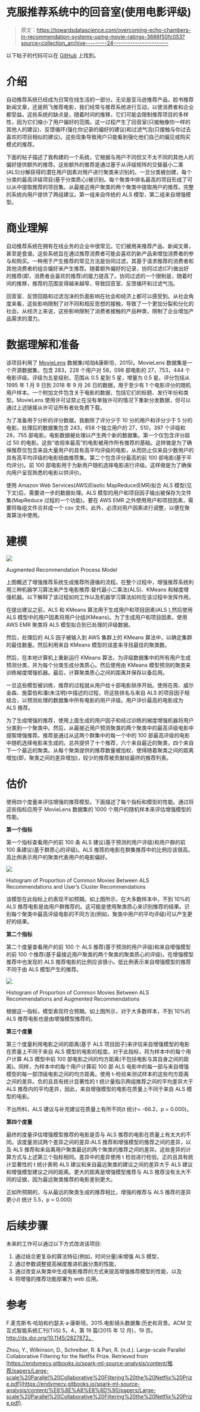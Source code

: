 # 克服推荐系统中的回音室(使用电影评级)

> 原文：<https://towardsdatascience.com/overcoming-echo-chambers-in-recommendation-systems-using-movie-ratings-3686f50fc053?source=collection_archive---------24----------------------->

以下帖子的代码可以在 [GitHub](https://github.com/DRyanMiller/Overcoming-Echo-Chambers-in-Recommendation-Systems/blob/master/README.md) 上找到。

# 介绍

自动推荐系统已经成为日常在线生活的一部分。无论是亚马逊推荐产品，脸书推荐新闻文章，还是网飞推荐电影，我们经常与推荐系统进行互动，以使消费者和企业都受益。这些系统的缺点是，随着时间的推移，它们可能会限制推荐项目的多样性，因为它们缩小了用户偏好的范围。这一过程产生了回音室(只接触像你一样的其他人的建议)、反馈循环(强化你记录的偏好的建议)和过滤气泡(只接触与你过去喜欢的项目相似的建议)。这些现象导致用户只能看到强化他们自己的偏见或购买模式的推荐。

下面的帖子描述了我构建的一个系统，它根据与用户不同但又不太不同的其他人的偏好提供额外的推荐。这些额外的推荐是通过基于从评级矩阵的交替最小二乘(ALS)分解获得的潜在用户因素对用户进行聚类来识别的。一旦分类被创建，每个分类的最高评级项目(基于分类质心)被识别。每个聚类中排名最高的项目形成了可以从中提取推荐的项目集。从最接近用户聚类的两个聚类中提取用户的推荐。完整的系统向用户提供了两组建议。第一组来自传统的 ALS 模型，第二组来自增强模型。

# 商业理解

自动推荐系统在拥有在线业务的企业中很常见。它们被用来推荐产品、新闻文章，甚至是食谱。这些系统旨在通过推荐消费者可能会喜欢的新产品来增加消费者的参与和购买。一种用于产生推荐的常见方法是协同过滤，其基于请求推荐的消费者和其他消费者的组合偏好来产生推荐。随着额外偏好的记录，协同过滤(CF)做出好的推荐(即，消费者会喜欢的推荐)的能力提高了。协同过滤的一个限制是，随着时间的推移，推荐的范围变得越来越窄，导致回音室、反馈循环和过滤气泡。

回音室、反馈回路和过滤泡沫的负面影响在社会和经济上都可以感受到。从社会角度来看，这些影响限制了对不同和相反思想的接触，导致了一个更加分裂和分化的社会。从经济上来说，这些影响限制了消费者接触的产品种类，限制了企业增加产品需求的潜力。

# 数据理解和准备

该项目利用了 [MovieLens](https://grouplens.org/datasets/movielens/) 数据集(哈珀&康斯坦，2015)。MovieLens 数据集是一个开源数据集，包含 283，228 个用户对 58，098 部电影的 27，753，444 个电影评级。评级为五星级别，范围从 0.5 星到 5 星，增量为 0.5 星。评分包括从 1995 年 1 月 9 日到 2018 年 9 月 26 日的数据，用于至少有 1 个电影评分的随机用户样本。一个附加文件包含关于电影的数据，包括它们的标题、发行年份和类型。MovieLens 使用许可证禁止在没有单独许可的情况下重新分发数据，但可以通过上述链接从许可证所有者处免费下载。

为了准备用于分析的评分数据，我删除了评分少于 10 分的用户和评分少于 5 分的电影。处理后的数据集包含 243，658 个独立用户的 27，510，397 个评级和 28，755 部电影。电影数据被处理以产生两个新的数据集。第一个仅包含评分超过 50 的电影。这些“收视率最高”的电影被用作所有推荐的基础。这样做是为了确保推荐仅包含来自大量用户的具有高平均评级的电影，从而防止仅来自少数用户的具有高平均评级的电影扭曲推荐集。第二个包含评分最高的前 100 部电影(基于平均评分)。前 100 部电影用于为新用户随机选择电影进行评级。这样做是为了确保向用户呈现熟悉的电影以供评价。

使用 Amazon Web Services(AWS)Elastic MapReduce(EMR)拟合 ALS 模型(见下文)后，需要进一步的数据处理。ALS 模型的用户和项目因子输出被保存为文件集(MapReduce 过程的一个功能)。要在 AWS EMR 之外使用用户和项目因素，需要将每组文件合并成一个 csv 文件。此外，必须对用户因素进行调整，以便在聚类算法中使用。

# 建模

![](img/0c0cd66a4996a9af06578c167dac679c.png)

Augmented Recommendation Process Model

上图概述了增强推荐系统生成推荐所遵循的流程。在整个过程中，增强推荐系统利用三种机器学习算法来产生电影推荐:替代最小二乘法(ALS)、KMeans 和梯度增强机器。以下解释了该过程如何工作以及机器学习算法如何在该过程中发挥作用。

在提出建议之前，ALS 和 KMeans 算法用于生成用户和项目因素(ALS ),然后使用 ALS 模型中的用户因素将用户分组(KMeans)。为了生成用户和项目因素，使用 AWS EMR 聚类将 ALS 模型拟合到已处理的评级数据。

然后，处理后的 ALS 因子被输入到 AWS 集群上的 KMeans 算法中，以确定集群的最佳数量。然后利用来自 KMeans 模型的误差来寻找最佳的聚类数。

然后，在本地计算机上重新运行 KMeans 算法，为评级数据集中的所有用户生成预测分类，并为每个分类生成分类质心。然后使用由 KMeans 模型预测的聚类来训练梯度增强机器。最后，计算聚类质心之间的距离并保存以备后用。

一旦这些模型被训练，推荐的过程就从用户给十部电影排序开始。使用在周、威尔金森、施雷伯和潘(未注明)中描述的过程，将这些排名与来自 ALS 的项目因子相结合，以预测处理的数据集中所有电影的用户评级。用户评价最高的电影成为 ALS 推荐。

为了生成增强的推荐，使用上面生成的用户因子和经过训练的梯度增强机器将用户分类到一个聚类中。然后，从最接近用户预测聚类的两个聚类中的最高评级电影中提取增强推荐。推荐是通过从这两个群集中的每一个中的 100 部最高评级的电影中随机选择电影来生成的。总共提供了十个推荐，六个来自最近的聚类，四个来自下一个最近的聚类。从每个聚类提供的推荐数量被加权，使得随着聚类之间的距离增加(即，聚类之间的差异增加)，较少的推荐被贡献给最终的推荐列表。

# 估价

使用四个度量来评估增强的推荐模型。下面描述了每个指标和模型的性能。通过将这些指标应用于 MovieLens 数据集的 1000 个用户的随机样本来评估增强模型的性能。

**第一个指标**

第一个指标查看用户的前 100 条 ALS 建议(基于预测的用户评级)和用户群的前 100 条建议(基于群质心的评级)。ALS 推荐的电影在群集推荐中的比例应该很高。高比例表示用户的聚类代表用户的电影偏好。

![](img/5dda78203d7e5c2a3c7c9cd8c5ebbf90.png)

Histogram of Proportion of Common Movies Between ALS Recommendations and User’s Cluster Recommendations

该模型在此指标上的表现不如预期。如上图所示，在大多数样本中，不到 10%的 ALS 推荐电影是由用户群推荐的。这可能是使用聚类质心来识别推荐的结果。识别每个聚类中最高评级电影的不同方法(例如，聚类中用户的平均评级)可以产生更好的结果。

**第二个指标**

第二个度量查看用户的前 100 个 ALS 推荐(基于预测的用户评级)和来自增强模型的前 100 个推荐(基于最接近用户聚类的两个聚类的聚类质心的评级)。在增强模型推荐中也发现的 ALS 推荐电影的比例应该很小。低比例表示来自增强模型的推荐不同于由 ALS 模型产生的推荐。

![](img/43131c621bf1c018556111e781d45a69.png)

Histogram of Proportion of Common Movies Between ALS Recommendations and Augmented Recommendations

根据这一指标，模型表现符合预期。如上图所示，对于大多数样本，不到 10%的 ALS 推荐电影也是由增强模型推荐的。

**第三个度量**

第三个度量利用电影之间的距离(基于 ALS 项目因子)来评估来自增强模型的电影在质量上不同于来自 ALS 模型的电影的程度。对于此指标，将为样本中的每个用户计算 ALS 模型中前 100 部电影之间的均方距离(不包括电影与其自身之间的距离)。同样，为样本中的每个用户计算前 100 部 ALS 电影中的每一部与来自增强模型的每一部顶级电影之间的均方距离。使用 t-检验来测试样本的这些均方距离之间的差异。负的且具有统计显著性的 t 统计量指示两组推荐之间的平均差异大于 ALS 推荐内的平均差异，因此，来自增强模型的电影在质量上不同于来自 ALS 模型的电影。

不出所料，ALS 建议与补充建议在质量上有所不同(t 统计= -66.2，p = 0.000)。

**第四个度量**

最终的度量评估增强模型推荐的电影是否与 ALS 推荐的电影在质量上有太大的不同。该度量测试两个差异之间的差异:ALS 推荐和增强模型的推荐之间的差异，以及 ALS 推荐和来自离用户聚类最远的两个聚类的推荐之间的差异。这些差异的计算方式与上述第三个指标相同。差异中的差异使用 t 检验进行检验。正的且具有统计显著性的 t 统计表明 ALS 建议和来自最远聚类的建议之间的差异大于 ALS 建议和增强模型建议之间的距离。更大的距离是增强模型推荐与 ALS 推荐没有太大不同的证据，因为最远聚类推荐的电影差别更大。

正如所预期的，与从最远的聚类生成的推荐相比，增强的推荐与 ALS 推荐的差异更小(t 统计 5.5，p = 0.000)

# 后续步骤

未来的工作可以通过以下方式改进该项目:

1.  通过结合更复杂的算法特征(例如，时间分量)来增强 ALS 模型，
2.  通过参数调整提高梯度推进机器分类的性能，
3.  通过改变从聚类中生成电影推荐的方式来提高增强推荐模型的性能，以及
4.  将增强的推荐功能部署为 web 应用。

# 参考

F.麦克斯韦·哈珀和约瑟夫·a·康斯坦。2015.电影镜头数据集:历史和背景。ACM 交互式智能系统汇刊(TiiS) 5，4，第 19 篇(2015 年 12 月)，19 页。http://dx.doi.org/10.1145/2827872。

Zhou, Y., Wilkinson, D., Schreiber, R. & Pan, R. (n.d.). Large-scale Parallel Collaborative Filtering for the Netflix Prize. Retrieved from [https://endymecy.gitbooks.io/spark-ml-source-analysis/content/推荐/papers/Large-scale%20Parallel%20Collaborative%20Filtering%20the%20Netflix%20Prize.pdf](https://endymecy.gitbooks.io/spark-ml-source-analysis/content/%E6%8E%A8%E8%8D%90/papers/Large-scale%20Parallel%20Collaborative%20Filtering%20the%20Netflix%20Prize.pdf).